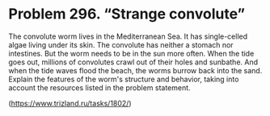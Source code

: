 # Problem 296. “Strange convolute”

The convolute worm lives in the Mediterranean Sea. It has single-celled algae living under its skin. The convolute has neither a stomach nor intestines. But the worm needs to be in the sun more often. When the tide goes out, millions of convolutes crawl out of their holes and sunbathe. And when the tide waves flood the beach, the worms burrow back into the sand. Explain the features of the worm's structure and behavior, taking into account the resources listed in the problem statement.

(https://www.trizland.ru/tasks/1802/)